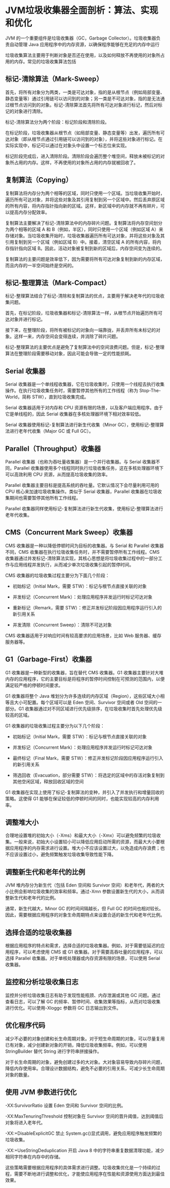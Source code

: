 # JVM垃圾收集器全面剖析：算法、实现和优化
JVM 的一个重要组件是垃圾收集器（GC，Garbage Collector）。垃圾收集器负责自动管理 Java 应用程序中的内存资源，以确保程序能够在充足的内存中运行

垃圾收集算法主要用于判断对象是否还在使用，以及如何释放不再使用的对象所占用的内存。常见的垃圾收集算法包括

标记-清除算法（Mark-Sweep）
-------------------

首先，将所有对象分为两类，一类是可达对象，指的是从根节点（例如局部变量、静态变量等）通过引用链可以访问到的对象；另一类是不可达对象，指的是无法通过根节点访问到的对象。标记-清除算法首先将所有可达对象进行标记，然后对标记的对象进行清除。

标记-清除算法分为两个阶段：标记阶段和清除阶段。

在标记阶段，垃圾收集器从根节点（如局部变量、静态变量等）出发，遍历所有可达对象（即从根节点通过引用链可以访问到的对象），并将这些对象进行标记。在实际实现中，标记可以通过在对象头中设置一个标志位来实现。

标记阶段完成后，进入清除阶段。清除阶段会遍历整个堆空间，释放未被标记的对象所占用的内存。这样，不再使用的对象所占用的内存就被回收了。

复制算法（Copying）
-------------

复制算法将内存分为两个相等的区域，同时只使用一个区域。当垃圾收集开始时，遍历所有可达对象，并将这些对象及其引用复制到另一个区域中。然后丢弃原区域的所有内容，将内存指针指向新的区域。这样，新区域中的内存就不再有碎片，可以提高内存分配效率。

复制算法主要解决了标记-清除算法中的内存碎片问题。复制算法将内存空间划分为两个相等的区域 A 和 B（例如，半区），同时只使用一个区域（例如区域 A）来存储对象。当垃圾收集开始时，垃圾收集器遍历所有可达对象，并将这些对象及其引用复制到另一个区域（例如区域 B）中。接着，清空区域 A 的所有内容，将内存指针指向区域 B。因此，活动对象被复制到新的区域后，内存空间变为连续的。

复制算法的主要问题是效率低下，因为需要将所有可达对象复制到新的内存区域，而且内存的一半空间始终是空闲的。

标记-整理算法（Mark-Compact）
---------------------

标记-整理算法结合了标记-清除和复制算法的优点，主要用于解决老年代的垃圾收集问题。

首先，在标记阶段，垃圾收集器和标记-清除算法一样，从根节点开始遍历所有可达对象并进行标记。

接下来，在整理阶段，将所有被标记的对象向一端靠拢，并丢弃所有未标记的对象。这样一来，内存空间会变得连续，并消除了碎片问题。

标记-整理算法的主要优点是避免了复制算法中的空间浪费问题。但是，标记-整理算法在整理阶段需要移动对象，因此可能会导致一定的性能损耗。

Serial 收集器
----------

Serial 收集器是一个单线程收集器，它在垃圾收集时，只使用一个线程去执行收集操作。在执行垃圾收集任务时，需要暂停其他所有的工作线程（称为 Stop-The-World，简称 STW），直到垃圾收集完成。

Serial 收集器适用于对内存和 CPU 资源有限的场景，以及客户端应用程序。由于它是单线程的，因此 Serial 收集器在多核处理器环境下相对效率较低。

Serial 收集器使用标记-复制算法进行新生代收集（Minor GC），使用标记-整理算法进行老年代收集（Major GC 或 Full GC）。

Parallel（Throughput）收集器
-----------------------

Parallel 收集器（也称为吞吐量收集器）是一个并行收集器。与 Serial 收集器不同，Parallel 收集器使用多个线程同时执行垃圾收集任务，这在多核处理器环境下可以高效利用 CPU 资源，从而提高垃圾收集的效率。

Parallel 收集器主要目标是提高系统的吞吐量。它默认情况下会尽量利用可用的 CPU 核心来加速垃圾收集操作。类似于 Serial 收集器，Parallel 收集器在垃圾收集期间也需要暂停其他所有工作线程。

Parallel 收集器同样使用标记-复制算法进行新生代收集，使用标记-整理算法进行老年代收集。

CMS（Concurrent Mark Sweep）收集器
-----------------------------

CMS 收集器是一种以降低停顿时间为目标的收集器。与 Serial 和 Parallel 收集器不同，CMS 收集器在执行垃圾收集任务时，并不需要暂停所有工作线程。CMS 收集器通过并发标记-清除算法实现，其核心思想是将垃圾收集过程中的一部分工作与应用线程并发执行，从而减少单次垃圾收集引起的暂停时间。

CMS 收集器的垃圾收集过程主要分为下面几个阶段：

*   初始标记（Initial Mark，需要 STW）：标记与根节点直接关联的对象
    
*   并发标记（Concurrent Mark）：处理应用程序并发运行时标记可达对象
    
*   重新标记（Remark，需要 STW）：修正并发标记阶段因应用程序运行引入的新引用关系
    
*   并发清除（Concurrent Sweep）：清除不可达对象
    

CMS 收集器适用于对响应时间有较高要求的应用场景，比如 Web 服务器、缓存服务器等。

G1（Garbage-First）收集器
--------------------

G1 收集器是一种新型的收集器，旨在替代 CMS 收集器。G1 收集器主要针对大堆内存的应用程序，它的主要目标是将程序的暂停时间控制在可预测的范围内，以便满足较严格的停顿时间要求。

G1 收集器将整个 Java 堆划分为许多连续的内存区域（Region），这些区域大小相等且大小可配置。每个区域可以是 Eden 空间、Survivor 空间或者 Old 空间的一部分。G1 收集器通过对不同区域进行优先级排序，在垃圾收集时首先处理优先级较高的区域。

G1 收集器的垃圾收集过程主要分为以下几个阶段：

*   初始标记（Initial Mark，需要 STW）：标记与根节点直接关联的对象
    
*   并发标记（Concurrent Mark）：处理应用程序并发运行时标记可达对象
    
*   最终标记（Final Mark，需要 STW）：修正并发标记阶段因应用程序运行引入的新引用关系
    
*   筛选回收（Evacuation，部分需要 STW）：将选定的区域中的存活对象复制到其他空闲区域，释放回收区域的空间
    

G1 收集器在实现上使用了标记-复制算法的变种，并引入了并发执行和增量回收的策略。这使得 G1 能够在保证较低的停顿时间的同时，也能实现较高的内存利用率。

调整堆大小
-----

合理地设置堆的初始大小（-Xms）和最大大小（-Xmx）可以避免频繁的垃圾收集。一般来说，初始大小设置较小可以降低应用启动所需的资源，而最大大小要根据应用程序的内存需求进行设置。堆大小不应该设置过大，以免造成内存浪费；也不应该设置过小，避免频繁触发垃圾收集导致性能下降。

调整新生代和老年代的比例
------------

JVM 堆内存分为新生代（包括 Eden 空间和 Survivor 空间）和老年代，两者的大小比例会影响垃圾收集的效率和频率。通过-Xmn 参数设置新生代的大小，从而调整新生代和老年代的比例。

通常，新生代越大，Minor GC 的时间间隔越长，但 Full GC 的时间也相对较长。因此，需要根据应用程序的对象生命周期特点来设置合适的新生代和老年代比例。

选择合适的垃圾收集器
----------

根据应用程序的特点和需求，选择合适的垃圾收集器。例如，对于需要低延迟的应用程序，可以考虑使用 CMS 或 G1 收集器。对于需要高吞吐量的应用程序，可以选择 Parallel 收集器。对于单核处理器或内存资源有限的场景，可以使用 Serial 收集器。

监控和分析垃圾收集日志
-----------

监控并分析垃圾收集日志有助于发现性能瓶颈、内存泄漏或其他 GC 问题。通过查看日志，可以了解 GC 的频率、暂停时间、收集效果等指标，从而对垃圾收集进行优化。可以使用-Xloggc 参数将 GC 日志输出到文件。

优化程序代码
------

减少不必要的对象创建和长生命周期对象。对于短生命周期的对象，可以尽量复用已有对象，减少创建新对象的开销，降低垃圾收集频率。例如，可以使用 StringBuilder 替代 String 进行字符串拼接操作。

对于长生命周期的对象，避免创建过多的大对象。大对象容易导致内存碎片问题，降低内存使用率。合理设计数据结构，避免不必要的引用关系，可减少长生命周期对象的数量。

使用 JVM 参数进行优化
-------------

-XX:SurvivorRatio 设置 Eden 空间和 Survivor 空间的比例。

-XX:MaxTenuringThreshold 控制对象在 Survivor 空间的晋升阈值，达到阈值后对象将进入老年代。

-XX:+DisableExplicitGC 禁止 System.gc()显式调用，避免应用程序触发频繁的垃圾收集。

-XX:+UseStringDeduplication 开启 Java 8 中的字符串重复数据清理功能，减少相同字符串在内存中的存储。

这些策略需要根据应用程序的具体需求进行调整。垃圾收集优化是一个持续的过程，需要不断地进行调整和优化，才能使应用程序在性能和资源使用方面达到最佳效果。